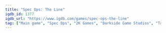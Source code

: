 ```yaml
---
title: "Spec Ops: The Line"
igdb_id: 1377
igdb_url: "https://www.igdb.com/games/spec-ops-the-line"
tag: ["Main game", "Spec Ops", "2K Games", "Darkside Game Studios", "Take-Two Interactive", "Yager Development", "Shooter", "Adventure", "Single player", "Multiplayer", "Third person", "Action", "Warfare"]
---
```

